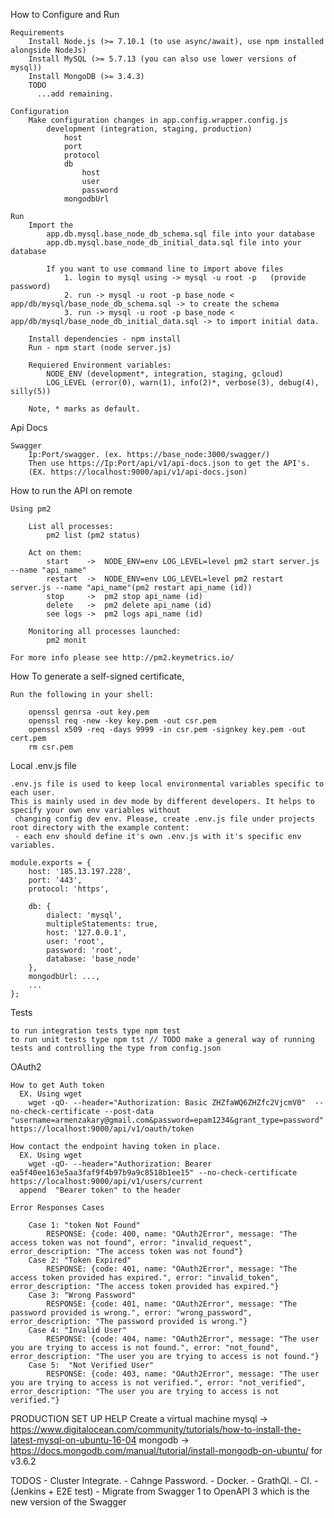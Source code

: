 How to Configure and Run

    Requirements
        Install Node.js (>= 7.10.1 (to use async/await), use npm installed alongside NodeJs)
        Install MySQL (>= 5.7.13 (you can also use lower versions of mysql))
        Install MongoDB (>= 3.4.3)
        TODO
          ...add remaining.
        
    Configuration
        Make configuration changes in app.config.wrapper.config.js
            development (integration, staging, production)
                host
                port
                protocol
                db
                    host
                    user
                    password
                mongodbUrl
        
    Run
        Import the 
            app.db.mysql.base_node_db_schema.sql file into your database
            app.db.mysql.base_node_db_initial_data.sql file into your database
            
            If you want to use command line to import above files 
                1. login to mysql using -> mysql -u root -p   (provide password)
                2. run -> mysql -u root -p base_node < app/db/mysql/base_node_db_schema.sql -> to create the schema
                3. run -> mysql -u root -p base_node < app/db/mysql/base_node_db_initial_data.sql -> to import initial data.
        
        Install dependencies - npm install
        Run - npm start (node server.js)
        
        Requiered Environment variables: 
            NODE_ENV (development*, integration, staging, gcloud)
            LOG_LEVEL (error(0), warn(1), info(2)*, verbose(3), debug(4), silly(5))
        
        Note, * marks as default.


Api Docs
        
    Swagger
        Ip:Port/swagger. (ex. https://base_node:3000/swagger/)
        Then use https://Ip:Port/api/v1/api-docs.json to get the API's.
        (EX. https://localhost:9000/api/v1/api-docs.json)

How to run the API on remote

    Using pm2
        
        List all processes:
            pm2 list (pm2 status)
            
        Act on them:    
            start    ->  NODE_ENV=env LOG_LEVEL=level pm2 start server.js --name "api_name"
            restart  ->  NODE_ENV=env LOG_LEVEL=level pm2 restart server.js --name "api_name"(pm2 restart api_name (id))
            stop     ->  pm2 stop api_name (id)
            delete   ->  pm2 delete api_name (id)
            see logs ->  pm2 logs api_name (id)
            
        Monitoring all processes launched:
            pm2 monit
            
    For more info please see http://pm2.keymetrics.io/

How To generate a self-signed certificate,

    Run the following in your shell:

        openssl genrsa -out key.pem
        openssl req -new -key key.pem -out csr.pem
        openssl x509 -req -days 9999 -in csr.pem -signkey key.pem -out cert.pem
        rm csr.pem

Local .env.js file

    .env.js file is used to keep local environmental variables specific to each user.
    This is mainly used in dev mode by different developers. It helps to specify your own env variables without 
     changing config dev env. Please, create .env.js file under projects root directory with the example content:
     - each env should define it's own .env.js with it's specific env variables.

    module.exports = {
        host: '185.13.197.228',
        port: '443',
        protocol: 'https',

        db: {
            dialect: 'mysql',
            multipleStatements: true,
            host: '127.0.0.1',
            user: 'root',
            password: 'root',
            database: 'base_node'
        },
        mongodbUrl: ...,
        ...
    };    

Tests

    to run integration tests type npm test
    to run unit tests type npm tst // TODO make a general way of running tests and controlling the type from config.json

OAuth2 

    How to get Auth token
      EX. Using wget
        wget -qO- --header="Authorization: Basic ZHZfaWQ6ZHZfc2VjcmV0"  --no-check-certificate --post-data "username=armenzakary@gmail.com&password=epam1234&grant_type=password" https://localhost:9000/api/v1/oauth/token
      
    How contact the endpoint having token in place.
      EX. Using wget
        wget -qO- --header="Authorization: Bearer ea5f40ee163e5aa3faf9f4b97b9a9c8518b1ee15" --no-check-certificate https://localhost:9000/api/v1/users/current
      append  "Bearer token" to the header

    Error Responses Cases
    
        Case 1: "token Not Found"
            RESPONSE: {code: 400, name: "OAuth2Error", message: "The access token was not found", error: "invalid_request", error_description: "The access token was not found"}
        Case 2: "Token Expired"
            RESPONSE: {code: 401, name: "OAuth2Error", message: "The access token provided has expired.", error: "invalid_token", error_description: "The access token provided has expired."}
        Case 3: "Wrong Password"
            RESPONSE: {code: 401, name: "OAuth2Error", message: "The password provided is wrong.", error: "wrong_password", error_description: "The password provided is wrong."}
        Case 4: "Invalid User"
            RESPONSE: {code: 404, name: "OAuth2Error", message: "The user you are trying to access is not found.", error: "not_found", error_description: "The user you are trying to access is not found."}
        Case 5:  "Not Verified User"
            RESPONSE: {code: 403, name: "OAuth2Error", message: "The user you are trying to access is not verified.", error: "not_verified", error_description: "The user you are trying to access is not verified."}
            
        
PRODUCTION SET UP HELP
    Create a virtual machine
    mysql -> https://www.digitalocean.com/community/tutorials/how-to-install-the-latest-mysql-on-ubuntu-16-04
    mongodb -> https://docs.mongodb.com/manual/tutorial/install-mongodb-on-ubuntu/              for v3.6.2
            
     
        
TODOS
     - Cluster  Integrate.
     - Cahnge Password.
     - Docker.
     - GrathQl.
     - CI. - (Jenkins + E2E test)
     - Migrate from Swagger 1 to OpenAPI 3 which is the new version of the Swagger